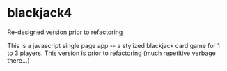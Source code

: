 # blackjack4
Re-designed version prior to refactoring

This is a javascript single page app -- a stylized blackjack card game for 1 to 3 players.  This version is prior to refactoring (much repetitive verbage there...)
